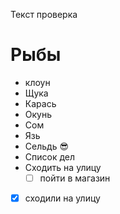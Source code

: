 Текст проверка 

# Рыбы
* клоун
* Щука 
* Карась
* Окунь
* Сом
* Язь
* Сельдь :sunglasses:
* Список дел
* Сходить на улицу 
    * [ ] пойти в магазин
* [x] сходили на улицу 


